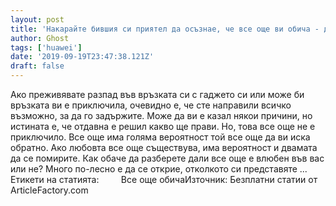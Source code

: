 ```yaml
---
layout: post
title: 'Накарайте бившия си приятел да осъзнае, че все още ви обича - доказан план, който да го накара да ви липсва!'
author: Ghost
tags: ['huawei']
date: '2019-09-19T23:47:38.121Z'
draft: false
---
```


Ако преживявате разпад във връзката си с гаджето си или може би връзката ви е приключила, очевидно е, че сте направили всичко възможно, за да го задържите. Може да ви е казал някои причини, но истината е, че отдавна е решил какво ще прави. Но, това все още не е приключило. Все още има голяма вероятност той все още да ви иска обратно. Ако любовта все още съществува, има вероятност и двамата да се помирите. Как обаче да разберете дали все още е влюбен във вас или не? Много по-лесно е да се открие, отколкото си представяте ...     Етикети на статията:         Все още обичаИзточник: Безплатни статии от ArticleFactory.com
